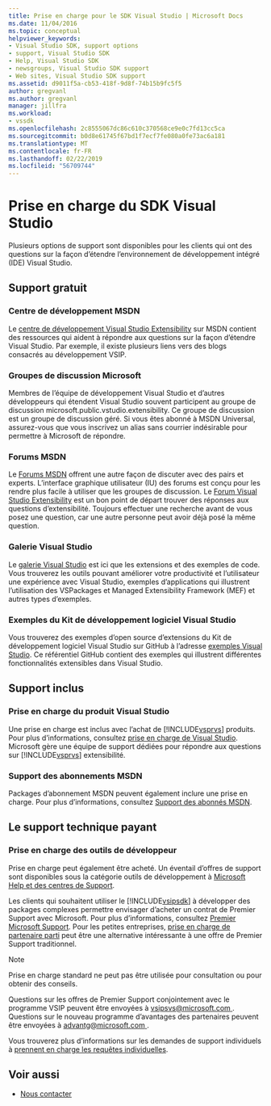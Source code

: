 ```yaml
---
title: Prise en charge pour le SDK Visual Studio | Microsoft Docs
ms.date: 11/04/2016
ms.topic: conceptual
helpviewer_keywords:
- Visual Studio SDK, support options
- support, Visual Studio SDK
- Help, Visual Studio SDK
- newsgroups, Visual Studio SDK support
- Web sites, Visual Studio SDK support
ms.assetid: d9011f5a-cb53-418f-9d8f-74b15b9fc5f5
author: gregvanl
ms.author: gregvanl
manager: jillfra
ms.workload:
- vssdk
ms.openlocfilehash: 2c8555067dc86c610c370568ce9e0c7fd13cc5ca
ms.sourcegitcommit: b0d8e61745f67bd1f7ecf7fe080a0fe73ac6a181
ms.translationtype: MT
ms.contentlocale: fr-FR
ms.lasthandoff: 02/22/2019
ms.locfileid: "56709744"
---
```

# <a name="support-for-the-visual-studio-sdk"></a>Prise en charge du SDK Visual Studio
Plusieurs options de support sont disponibles pour les clients qui ont des questions sur la façon d’étendre l’environnement de développement intégré (IDE) Visual Studio.

## <a name="free-support"></a>Support gratuit

### <a name="msdn-development-center"></a>Centre de développement MSDN
 Le [centre de développement Visual Studio Extensibility](http://go.microsoft.com/fwlink/?LinkID=84381) sur MSDN contient des ressources qui aident à répondre aux questions sur la façon d’étendre Visual Studio. Par exemple, il existe plusieurs liens vers des blogs consacrés au développement VSIP.

### <a name="microsoft-newsgroups"></a>Groupes de discussion Microsoft
 Membres de l’équipe de développement Visual Studio et d’autres développeurs qui étendent Visual Studio souvent participent au groupe de discussion microsoft.public.vstudio.extensibility. Ce groupe de discussion est un groupe de discussion géré. Si vous êtes abonné à MSDN Universal, assurez-vous que vous inscrivez un alias sans courrier indésirable pour permettre à Microsoft de répondre.

### <a name="msdn-forums"></a>Forums MSDN
 Le [Forums MSDN](http://go.microsoft.com/fwlink/?LinkID=76632) offrent une autre façon de discuter avec des pairs et experts. L’interface graphique utilisateur (IU) des forums est conçu pour les rendre plus facile à utiliser que les groupes de discussion. Le [Forum Visual Studio Extensibility](http://go.microsoft.com/fwlink/?LinkID=121964) est un bon point de départ trouver des réponses aux questions d’extensibilité. Toujours effectuer une recherche avant de vous posez une question, car une autre personne peut avoir déjà posé la même question.

### <a name="visual-studio-gallery"></a>Galerie Visual Studio
 Le [galerie Visual Studio](https://marketplace.visualstudio.com/) est ici que les extensions et des exemples de code. Vous trouverez les outils pouvant améliorer votre productivité et l’utilisateur une expérience avec Visual Studio, exemples d’applications qui illustrent l’utilisation des VSPackages et Managed Extensibility Framework (MEF) et autres types d’exemples.

### <a name="visual-studio-sdk-samples"></a>Exemples du Kit de développement logiciel Visual Studio

Vous trouverez des exemples d’open source d’extensions du Kit de développement logiciel Visual Studio sur GitHub à l’adresse [exemples Visual Studio](https://github.com/Microsoft/VSSDK-Extensibility-Samples). Ce référentiel GitHub contient des exemples qui illustrent différentes fonctionnalités extensibles dans Visual Studio.

## <a name="included-support"></a>Support inclus

### <a name="visual-studio-product-support"></a>Prise en charge du produit Visual Studio
 Une prise en charge est inclus avec l’achat de [!INCLUDE[vsprvs](../code-quality/includes/vsprvs_md.md)] produits. Pour plus d’informations, consultez [prise en charge de Visual Studio](http://msdn.microsoft.com/vstudio/cc136615.aspx). Microsoft gère une équipe de support dédiées pour répondre aux questions sur [!INCLUDE[vsprvs](../code-quality/includes/vsprvs_md.md)] extensibilité.

### <a name="msdn-subscription-support"></a>Support des abonnements MSDN
 Packages d’abonnement MSDN peuvent également inclure une prise en charge. Pour plus d’informations, consultez [Support des abonnés MSDN](https://msdn.microsoft.com/subscriptions/aa718661.aspx).

## <a name="paid-support"></a>Le support technique payant

### <a name="developer-tools-support"></a>Prise en charge des outils de développeur
 Prise en charge peut également être acheté. Un éventail d’offres de support sont disponibles sous la catégorie outils de développement à [Microsoft Help et des centres de Support](http://go.microsoft.com/fwlink/?LinkID=82383).

 Les clients qui souhaitent utiliser le [!INCLUDE[vsipsdk](../extensibility/includes/vsipsdk_md.md)] à développer des packages complexes permettre envisager d’acheter un contrat de Premier Support avec Microsoft. Pour plus d’informations, consultez [Premier Microsoft Support](http://go.microsoft.com/fwlink/?LinkID=76660). Pour les petites entreprises, [prise en charge de partenaire parti](http://www.microsoft.com/services/microsoftservices/srv_mspa.mspx) peut être une alternative intéressante à une offre de Premier Support traditionnel.

> [!NOTE]
>  Prise en charge standard ne peut pas être utilisée pour consultation ou pour obtenir des conseils.

 Questions sur les offres de Premier Support conjointement avec le programme VSIP peuvent être envoyées à [ vsipsvs@microsoft.com ](mailto:vsipsvs@microsoft.com). Questions sur le nouveau programme d’avantages des partenaires peuvent être envoyées à [ advantg@microsoft.com ](mailto:advantg@microsoft.com).

 Vous trouverez plus d’informations sur les demandes de support individuels à [prennent en charge les requêtes individuelles](http://go.microsoft.com/fwlink/?LinkID=82385).

## <a name="see-also"></a>Voir aussi
- [Nous contacter](../ide/talk-to-us.md)